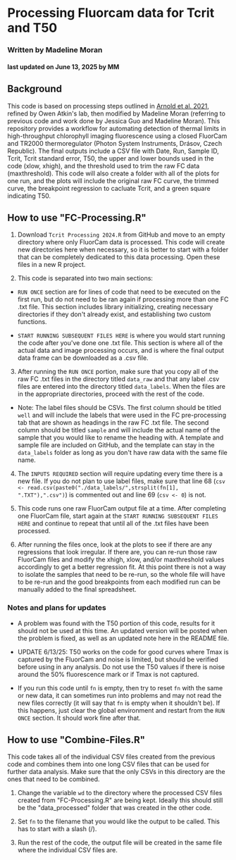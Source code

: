 # Processing Fluorcam data for Tcrit and T50
### Written by Madeline Moran
#### last updated on June 13, 2025 by MM

## Background
This code is based on processing steps outlined in [Arnold et al. 2021](https://doi.org/10.1071/FP20344), refined by Owen Atkin's lab, then modified by Madeline Moran (referring to previous code and work done by Jessica Guo and Madeline Moran). This repository provides a workflow for automating detection of thermal limits in high-throughput chlorophyll imaging fluorescence using a closed FluorCam and TR2000 thermoregulator (Photon System Instruments, Drásov, Czech Republic). The final outputs include a CSV file with Date, Run, Sample ID, Tcrit, Tcrit standard error, T50, the upper and lower bounds used in the code (xlow, xhigh), and the threshold used to trim the raw FC data (maxthreshold). This code will also create a folder with all of the plots for one run, and the plots will include the original raw FC curve, the trimmed curve, the breakpoint regression to cacluate Tcrit, and a green square indicating T50.

## How to use "FC-Processing.R"
1.  Download `Tcrit Processing 2024.R` from GitHub and move to an empty directory where only FluorCam data is processed. This code will create new directories here when necessary, so it is better to start with a folder that can be completely dedicated to this data processing. Open these files in a new R project.


2. This code is separated into two main sections:

-  `RUN ONCE` section are for lines of code that need to be executed on the first run, but do not need to be ran again if processing more than one FC .txt file. This section includes library initializing, creating necessary directories if they don't already exist, and establishing two custom functions.

-  `START RUNNING SUBSEQUENT FILES HERE` is where you would start running the code after you've done one .txt file. This section is where all of the actual data and image processing occurs, and is where the final output data frame can be downloaded as a .csv file.


3. After running the `RUN ONCE` portion, make sure that you copy all of the raw FC .txt files in the directory titled `data_raw` and that any label .csv files are entered into the directory titled `data_labels`. When the files are in the appropriate directories, proceed with the rest of the code.

-  Note: The label files should be CSVs. The first column should be titled `well` and will include the labels that were used in the FC pre-processing tab that are shown as headings in the raw FC .txt file. The second column should be titled `sample` and will include the actual name of the sample that you would like to rename the heading with. A template and sample file are included on GitHub, and the template can stay in the `data_labels` folder as long as you don't have raw data with the same file name.


4. The `INPUTS REQUIRED` section will require updating every time there is a new file. If you do not plan to use label files, make sure that line 68 (`csv <- read.csv(paste0("./data_labels/",strsplit(fn[1], ".TXT"),".csv")`) is commented out and line 69 (`csv <- 0`) is not.


5. This code runs one raw FluorCam output file at a time. After completing one FluorCam file, start again at the `START RUNNING SUBSEQUENT FILES HERE` and continue to repeat that until all of the .txt files have been processed.

6. After running the files once, look at the plots to see if there are any regressions that look irregular. If there are, you can re-run those raw FluorCam files and modify the xhigh, xlow, and/or maxthreshold values accordingly to get a better regression fit. At this point there is not a way to isolate the samples that need to be re-run, so the whole file will have to be re-run and the good breakpoints from each modified run can be manually added to the final spreadsheet.


### Notes and plans for updates
- A problem was found with the T50 portion of this code, results for it should not be used at this time. An updated version will be posted when the problem is fixed, as well as an updated note here in the README file.
- UPDATE 6/13/25: T50 works on the code for good curves where Tmax is captured by the FluorCam and noise is limited, but should be verified before using in any analysis. Do not use the T50 values if there is noise around the 50% fluorescence mark or if Tmax is not captured.

- If you run this code until `fn` is empty, then try to reset `fn` with the same or new data, it can sometimes run into problems and may not read the new files correctly (it will say that `fn` is empty when it shouldn't be). If this happens, just clear the global environment and restart from the `RUN ONCE` section. It should work fine after that.

## How to use "Combine-Files.R"
This code takes all of the individual CSV files created from the previous code and combines them into one long CSV files that can be used for further data analysis. Make sure that the only CSVs in this directory are the ones that need to be combined.

1. Change the variable `wd` to the directory where the processed CSV files created from "FC-Processing.R" are being kept. Ideally this should still be the "data_processed" folder that was created in the other code.

2. Set `fn` to the filename that you would like the output to be called. This has to start with a slash (/).

3. Run the rest of the code, the output file will be created in the same file where the individual CSV files are.
